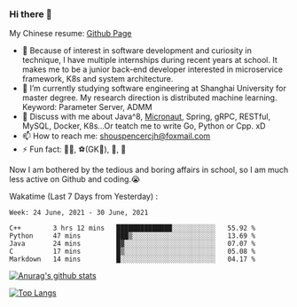 ### Hi there 👋

My Chinese resume: [Github Page](https://spencercjh.github.io/resume/)

- 🔭 Because of interest in software development and curiosity in technique, I have multiple internships during recent years at school. It makes me to be a junior back-end developer interested in microservice framework, K8s and system architecture.
- 🌱 I’m currently studying software engineering at Shanghai University for master degree. My research direction is distributed machine learning. Keyword: Parameter Server, ADMM
- 💬 Discuss with me about Java^8, [Micronaut](http://micronaut.io/), Spring, gRPC, RESTful, MySQL, Docker, K8s...Or teatch me to write Go, Python or Cpp. xD
- 📫 How to reach me: shouspencercjh@foxmail.com
- ⚡ Fun fact: 🚴‍♂️, ⚽(GK🥅), 🏓, 🏸

Now I am bothered by the tedious and boring affairs in school, so I am much less active on Github and coding.😭

Wakatime (Last 7 Days from Yesterday) :

<!--START_SECTION:waka-->
```text
Week: 24 June, 2021 - 30 June, 2021

C++        3 hrs 12 mins   ██████████████░░░░░░░░░░░   55.92 % 
Python     47 mins         ███▒░░░░░░░░░░░░░░░░░░░░░   13.69 % 
Java       24 mins         █▓░░░░░░░░░░░░░░░░░░░░░░░   07.07 % 
C          17 mins         █▒░░░░░░░░░░░░░░░░░░░░░░░   05.08 % 
Markdown   14 mins         █░░░░░░░░░░░░░░░░░░░░░░░░   04.17 % 
```
<!--END_SECTION:waka-->

[![Anurag's github stats](https://github-readme-stats.vercel.app/api?username=spencercjh&theme=tokyonight&show_icons=true)](https://github.com/anuraghazra/github-readme-stats)

[![Top Langs](https://github-readme-stats.vercel.app/api/top-langs/?username=spencercjh&layout=compact&theme=tokyonight)](https://github.com/anuraghazra/github-readme-stats)
